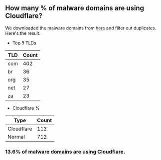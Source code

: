 ## How many % of malware domains are using Cloudflare?


We downloaded the malware domains from [here](https://urlhaus.abuse.ch) and filter out duplicates.
Here's the result.


[//]: # (start replacement)


- Top 5 TLDs

| TLD | Count |
| --- | --- |
| com | 402 |
| br | 36 |
| org | 35 |
| net | 27 |
| za | 23 |


- Cloudflare %

| Type | Count |
| --- | --- |
| Cloudflare | 112 |
| Normal | 712 |


### 13.6% of malware domains are using Cloudflare.